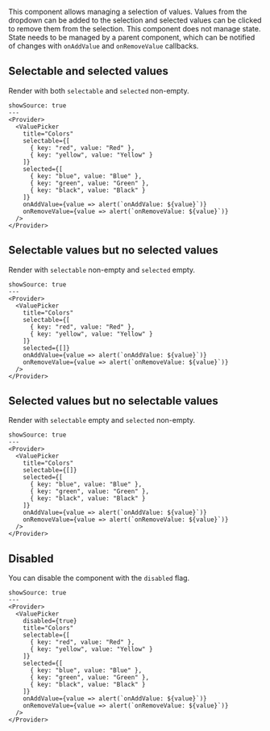 This component allows managing a selection of values. Values from the dropdown can be added to the selection and selected values can be clicked to remove them from the selection. This component does not manage state. State needs to be managed by a parent component, which can be notified of changes with `onAddValue` and `onRemoveValue` callbacks.

## Selectable and selected values

Render with both `selectable` and `selected` non-empty.

```react
showSource: true
---
<Provider>
  <ValuePicker
    title="Colors"
    selectable={[
      { key: "red", value: "Red" },
      { key: "yellow", value: "Yellow" }
    ]}
    selected={[
      { key: "blue", value: "Blue" },
      { key: "green", value: "Green" },
      { key: "black", value: "Black" }
    ]}
    onAddValue={value => alert(`onAddValue: ${value}`)}
    onRemoveValue={value => alert(`onRemoveValue: ${value}`)}
  />
</Provider>
```

## Selectable values but no selected values

Render with `selectable` non-empty and `selected` empty.

```react
showSource: true
---
<Provider>
  <ValuePicker
    title="Colors"
    selectable={[
      { key: "red", value: "Red" },
      { key: "yellow", value: "Yellow" }
    ]}
    selected={[]}
    onAddValue={value => alert(`onAddValue: ${value}`)}
    onRemoveValue={value => alert(`onRemoveValue: ${value}`)}
  />
</Provider>
```

## Selected values but no selectable values

Render with `selectable` empty and `selected` non-empty.

```react
showSource: true
---
<Provider>
  <ValuePicker
    title="Colors"
    selectable={[]}
    selected={[
      { key: "blue", value: "Blue" },
      { key: "green", value: "Green" },
      { key: "black", value: "Black" }
    ]}
    onAddValue={value => alert(`onAddValue: ${value}`)}
    onRemoveValue={value => alert(`onRemoveValue: ${value}`)}
  />
</Provider>
```

## Disabled

You can disable the component with the `disabled` flag.

```react
showSource: true
---
<Provider>
  <ValuePicker
    disabled={true}
    title="Colors"
    selectable={[
      { key: "red", value: "Red" },
      { key: "yellow", value: "Yellow" }
    ]}
    selected={[
      { key: "blue", value: "Blue" },
      { key: "green", value: "Green" },
      { key: "black", value: "Black" }
    ]}
    onAddValue={value => alert(`onAddValue: ${value}`)}
    onRemoveValue={value => alert(`onRemoveValue: ${value}`)}
  />
</Provider>
```
